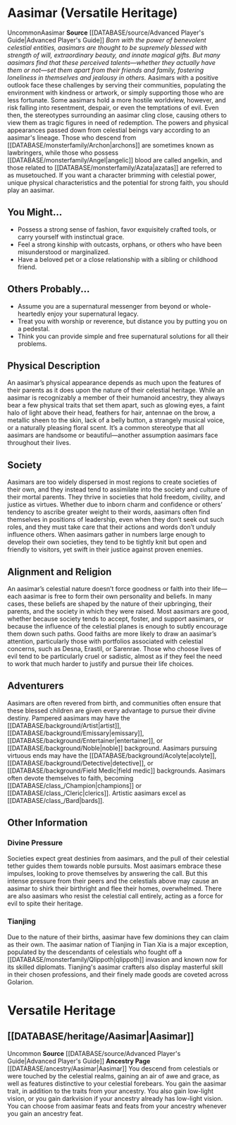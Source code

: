 ﻿---
id: '24'
name: Aasimar
source: '[[DATABASE/source/Advanced Player''s Guide|Advanced Player''s Guide]]'

---
# Aasimar (Versatile Heritage)

<span class="trait-uncommon item-trait">Uncommon</span><span class="item-trait">Aasimar</span>
**Source** [[DATABASE/source/Advanced Player's Guide|Advanced Player's Guide]] 
_Born with the power of benevolent celestial entities, aasimars are thought to be supremely blessed with strength of will, extraordinary beauty, and innate magical gifts. But many aasimars find that these perceived talents—whether they actually have them or not—set them apart from their friends and family, fostering loneliness in themselves and jealousy in others._
Aasimars with a positive outlook face these challenges by serving their communities, populating the environment with kindness or artwork, or simply supporting those who are less fortunate. Some aasimars hold a more hostile worldview, however, and risk falling into resentment, despair, or even the temptations of evil. Even then, the stereotypes surrounding an aasimar cling close, causing others to view them as tragic figures in need of redemption.
The powers and physical appearances passed down from celestial beings vary according to an aasimar's lineage. Those who descend from [[DATABASE/monsterfamily/Archon|archons]] are sometimes known as lawbringers, while those who possess [[DATABASE/monsterfamily/Angel|angelic]] blood are called angelkin, and those related to [[DATABASE/monsterfamily/Azata|azatas]] are referred to as musetouched.
 If you want a character brimming with celestial power, unique physical characteristics and the potential for strong faith, you should play an aasimar.

## You Might...

* Possess a strong sense of fashion, favor exquisitely crafted tools, or carry yourself with instinctual grace. 
* Feel a strong kinship with outcasts, orphans, or others who have been misunderstood or marginalized. 
* Have a beloved pet or a close relationship with a sibling or childhood friend.

## Others Probably...

* Assume you are a supernatural messenger from beyond or whole-heartedly enjoy your supernatural legacy. 
* Treat you with worship or reverence, but distance you by putting you on a pedestal. 
* Think you can provide simple and free supernatural solutions for all their problems.

## Physical Description

An aasimar’s physical appearance depends as much upon the features of their parents as it does upon the nature of their celestial heritage. While an aasimar is recognizably a member of their humanoid ancestry, they always bear a few physical traits that set them apart, such as glowing eyes, a faint halo of light above their head, feathers for hair, antennae on the brow, a metallic sheen to the skin, lack of a belly button, a strangely musical voice, or a naturally pleasing floral scent. It’s a common stereotype that all aasimars are handsome or beautiful—another assumption aasimars face throughout their lives.

## Society

Aasimars are too widely dispersed in most regions to create societies of their own, and they instead tend to assimilate into the society and culture of their mortal parents. They thrive in societies that hold freedom, civility, and justice as virtues. Whether due to inborn charm and confidence or others’ tendency to ascribe greater weight to their words, aasimars often find themselves in positions of leadership, even when they don’t seek out such roles, and they must take care that their actions and words don’t unduly influence others. When aasimars gather in numbers large enough to develop their own societies, they tend to be tightly knit but open and friendly to visitors, yet swift in their justice against proven enemies.

## Alignment and Religion

An aasimar’s celestial nature doesn’t force goodness or faith into their life—each aasimar is free to form their own personality and beliefs. In many cases, these beliefs are shaped by the nature of their upbringing, their parents, and the society in which they were raised. Most aasimars are good, whether because society tends to accept, foster, and support aasimars, or because the influence of the celestial planes is enough to subtly encourage them down such paths. Good faiths are more likely to draw an aasimar’s attention, particularly those with portfolios associated with celestial concerns, such as Desna, Erastil, or Sarenrae. Those who choose lives of evil tend to be particularly cruel or sadistic, almost as if they feel the need to work that much harder to justify and pursue their life choices.

## Adventurers

Aasimars are often revered from birth, and communities often ensure that these blessed children are given every advantage to pursue their divine destiny. Pampered aasimars may have the [[DATABASE/background/Artist|artist]], [[DATABASE/background/Emissary|emissary]], [[DATABASE/background/Entertainer|entertainer]], or [[DATABASE/background/Noble|noble]] background. Aasimars pursuing virtuous ends may have the [[DATABASE/background/Acolyte|acolyte]], [[DATABASE/background/Detective|detective]], or [[DATABASE/background/Field Medic|field medic]] backgrounds. Aasimars often devote themselves to faith, becoming [[DATABASE/class_/Champion|champions]] or [[DATABASE/class_/Cleric|clerics]]. Artistic aasimars excel as [[DATABASE/class_/Bard|bards]].

## Other Information

### Divine Pressure

Societies expect great destinies from aasimars, and the pull of their celestial tether guides them towards noble pursuits. Most aasimars embrace these impulses, looking to prove themselves by answering the call. But this intense pressure from their peers and the celestials above may cause an aasimar to shirk their birthright and flee their homes, overwhelmed. There are also aasimars who resist the celestial call entirely, acting as a force for evil to spite their heritage.

### Tianjing

Due to the nature of their births, aasimar have few dominions they can claim as their own. The aasimar nation of Tianjing in Tian Xia is a major exception, populated by the descendants of celestials who fought off a [[DATABASE/monsterfamily/Qlippoth|qlippoth]] invasion and known now for its skilled diplomats. Tianjing's aasimar crafters also display masterful skill in their chosen professions, and their finely made goods are coveted across Golarion.

# Versatile Heritage

## [[DATABASE/heritage/Aasimar|Aasimar]]

<span class="trait-uncommon item-trait">Uncommon</span>
**Source** [[DATABASE/source/Advanced Player's Guide|Advanced Player's Guide]] 
**Ancestry Page** [[DATABASE/ancestry/Aasimar|Aasimar]]
You descend from celestials or were touched by the celestial realms, gaining an air of awe and grace, as well as features distinctive to your celestial forebears. You gain the aasimar trait, in addition to the traits from your ancestry. You also gain low-light vision, or you gain darkvision if your ancestry already has low-light vision. You can choose from aasimar feats and feats from your ancestry whenever you gain an ancestry feat.